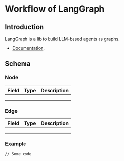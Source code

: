 # Workflow of LangGraph

## Introduction

LangGraph is a lib to build LLM-based agents as graphs.

* [Documentation](https://langchain-ai.github.io/langgraph/tutorials/introduction/).

## Schema

### Node

| Field | Type | Description |
| ----- | ---- | ----------- |
|       |      |             |
|       |      |             |
|       |      |             |

### Edge

| Field | Type | Description |
| ----- | ---- | ----------- |
|       |      |             |
|       |      |             |
|       |      |             |

### Example

```
// Some code
```
